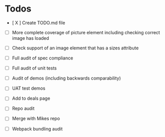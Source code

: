 # Todos
- [ X ] Create TODO.md file

- [ ] More complete coverage of picture element including 
checking correct image has loaded

- [ ] Check support of an image element that has a sizes attribute

- [ ] Full audit of spec compliance

- [ ] Full audit of unit tests

- [ ] Audit of demos (including backwards comparability)

- [ ] UAT test demos

- [ ] Add to deals page

- [ ] Repo audit

- [ ] Merge with Mikes repo

- [ ] Webpack bundling audit

